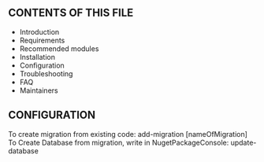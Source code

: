 CONTENTS OF THIS FILE
---------------------

 * Introduction
 * Requirements
 * Recommended modules
 * Installation
 * Configuration
 * Troubleshooting
 * FAQ
 * Maintainers

 CONFIGURATION
------------

To create migration from existing code:
add-migration [nameOfMigration]
To Create Database from migration, write in NugetPackageConsole:
update-database
